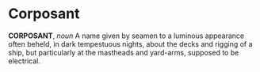 # Corposant

**CORPOSANT**, _noun_ A name given by seamen to a luminous appearance often beheld, in dark tempestuous nights, about the decks and rigging of a ship, but particularly at the mastheads and yard-arms, supposed to be electrical.